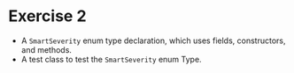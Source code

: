 # Exercise 2
- A `SmartSeverity` enum type declaration, which uses fields, constructors, and methods.
- A test class to test the `SmartSeverity` enum Type.
